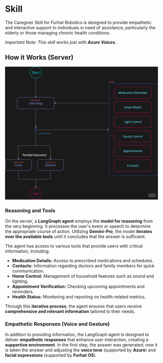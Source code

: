 # Skill
The Caregiver Skill for Furhat Robotics is designed to provide empathetic and interactive 
support to individuals in need of assistance, particularly the elderly or those managing 
chronic health conditions.

*Important Note: This skill works just with **Azure Voices**.*

## How it Works (Server)
![server-agent-diagram.png](server-agent-diagram.png)

### Reasoning and Tools
On the server, a **LangGraph agent** employs the **model for reasoning** 
from the very beginning. It processes the user's event or speech to determine 
the appropriate course of action. Utilizing **Gemini-Pro**, the model 
**iterates over the available tools** until it concludes that the answer is sufficient.

The agent has access to various tools that provide users with critical information, including:

- **Medication Details:** Access to prescribed medications and schedules.
- **Contacts:** Information regarding doctors and family members for quick communication.
- **Home Control:** Management of household features such as sound and lighting.
- **Appointment Verification:** Checking upcoming appointments and reminders.
- **Health Status:** Monitoring and reporting on health-related metrics.

Through this **iterative process**, the agent ensures that users receive **comprehensive and relevant information** tailored to their needs.


### Empathetic Responses (Voice and Gesture)
In addition to providing information, the LangGraph agent is designed to deliver **empathetic responses** that enhance user interaction, creating a **supportive environment**.
In the first step, the answer was generated; now it is taken the answer and adjusting the **voice tone** (supported by **Azure**) and **facial expressions** (supported by **Furhat OS**).






